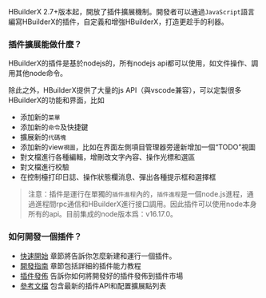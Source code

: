 HBuilderX 2.7+版本起，開放了插件擴展機制。開發者可以通過`JavaScript`語言編寫HBuilderX的插件，自定義和增強HBuilderX，打造更趁手的利器。

### 插件擴展能做什麼？
HBuilderX的插件是基於nodejs的，所有nodejs api都可以使用，如文件操作、調用其他node命令。

除此之外，HBuilderX提供了大量的js API（與vscode兼容），可以定製很多HBuilderX的功能和界面，比如

- 添加新的`菜單`
- 添加新的`命令`及快捷鍵
- 擴展新的`代碼塊`
- 添加新的view`視圖`，比如在界面左側項目管理器旁邊新增加一個“TODO”視圖
- 對文檔進行各種編輯，增刪改文字內容、操作光標和選區
- 對文檔進行校驗
- 在控制檯打印日誌、操作狀態欄消息、彈出各種提示框和選擇框

> 注意：插件是運行在單獨的`插件進程`內的，`插件進程`是一個node.js進程，通過進程間rpc通信和HBuilderX進行接口調用。因此插件可以使用node本身所有的api。目前集成的node版本爲：v16.17.0。

### 如何開發一個插件？
- [快速開始](/ExtensionTutorial/firstExtension.md) 章節將告訴你怎麼新建和運行一個插件。
- [開發指南](/ExtensionTutorial/extension.md) 章節包括詳細的插件能力教程
- [插件發佈](/ExtensionTutorial/HowToPublish.md) 告訴你如何將開發好的插件發佈到插件市場
- [參考文檔](/ExtensionDocs/Api/README.md) 包含最新的插件API和配置擴展點列表

